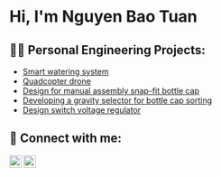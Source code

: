 <h1>Hi, I'm Nguyen Bao Tuan <br/>

<h2>👨‍💻 Personal Engineering Projects:</h2>


  - [Smart watering system](https://www.rmitvn-showcase.com/calico)
  - [Quadcopter drone](https://github.com/Etzeban/QuadcopterDrone)
  - [Design for manual assembly snap-fit bottle cap](https://github.com/Etzeban/Snap-fitCap)
  - [Developing a gravity selector for bottle cap sorting](https://github.com/Etzeban/BottleCapSorting)
  - [Design switch voltage regulator](https://github.com/Etzeban/SwitchVoltageRegulator)



<h2> 🤳 Connect with me:</h2>


[<img align="left" alt="JoshMadakor | LinkedIn" width="22px" src="https://cdn.jsdelivr.net/npm/simple-icons@v3/icons/linkedin.svg" />][linkedin]
[<img align="left" alt="JoshMadakor | Instagram" width="22px" src="https://cdn.jsdelivr.net/npm/simple-icons@v3/icons/facebook.svg" />][facebook]


[facebook]: https://www.facebook.com/trinhduongoctran/
[linkedin]: https://linkedin.com/in/nguyen-bao-tuan-b538b9255

<!--
**joshmadakor1/joshmadakor1** is a ✨ _special_ ✨ repository because its `README.md` (this file) appears on your GitHub profile.

Here are some ideas to get you started:

- 🔭 I’m currently working on ...
- 🌱 I’m currently learning ...
- 👯 I’m looking to collaborate on ...
- 🤔 I’m looking for help with ...
- 💬 Ask me about ...
- 📫 How to reach me: ...
- 😄 Pronouns: ...
- ⚡ Fun fact: ...
-->
